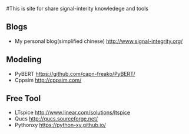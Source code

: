 #This is site for share signal-interity knowledege and tools



## Blogs

- My personal blog(simplified chinese)  http://www.signal-integrity.org/



## Modeling

- PyBERT  https://github.com/capn-freako/PyBERT/
- Cppsim http://cppsim.com/



## Free Tool

- LTspice http://www.linear.com/solutions/ltspice
- Qucs http://qucs.sourceforge.net/
- Pythonxy https://python-xy.github.io/

